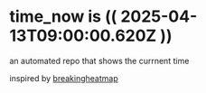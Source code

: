 # time_now is (( 2025-04-13T09:00:00.620Z ))

an automated repo that shows the currnent time

inspired by [breakingheatmap](https://github.com/breakingheatmap/breakingheatmap)